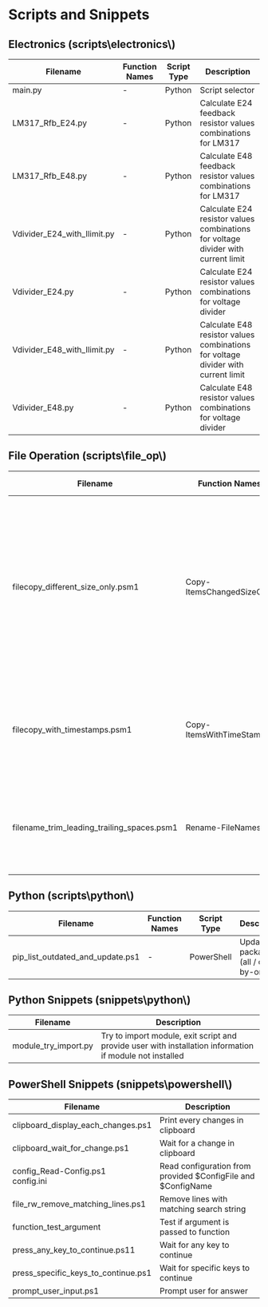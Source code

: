 # Scripts and Snippets

## Electronics (scripts\\electronics\\)
| Filename | Function Names | Script Type | Description |
|---|---|---|---|
| main.py | - | Python | Script selector |
| LM317_Rfb_E24.py | - | Python | Calculate E24 feedback resistor values combinations for LM317 |
| LM317_Rfb_E48.py | - | Python | Calculate E48 feedback resistor values combinations for LM317 |
| Vdivider_E24_with_Ilimit.py | - | Python | Calculate E24 resistor values combinations for voltage divider with current limit |
| Vdivider_E24.py | - | Python | Calculate E24 resistor values combinations for voltage divider |
| Vdivider_E48_with_Ilimit.py | - | Python | Calculate E48 resistor values combinations for voltage divider with current limit |
| Vdivider_E48.py | - | Python | Calculate E48 resistor values combinations for voltage divider |

## File Operation (scripts\\file_op\\)
| Filename | Function Names | Script Type | Description |
|---|---|---|---|
| filecopy_different_size_only.psm1 | Copy-ItemsChangedSizeOnly | PowerShell | Copy files excluding files with same file size (completes the only option Robocopy is missing, "/XT" to exclude files with changed time attributes with same size) |
| filecopy_with_timestamps.psm1 | Copy-ItemsWithTimeStamps | PowerShell | Copy files with time attributes. (Robocopy can perform similar operation except prompting) |
| filename_trim_leading_trailing_spaces.psm1 | Rename-FileNames | PowerShell | Trim leading and trailing spaces in filename of specified file or all files under a directory. |

## Python (scripts\\python\\)
| Filename | Function Names | Script Type | Description |
|---|---|---|---|
| pip_list_outdated_and_update.ps1 | - | PowerShell | Update pip packages (all / one-by-one) |

## Python Snippets (snippets\\python\\)
| Filename | Description |
|---|---|
| module_try_import.py | Try to import module, exit script and provide user with installation information if module not installed |

## PowerShell Snippets (snippets\\powershell\\)
| Filename | Description |
|---|---|
| clipboard_display_each_changes.ps1 | Print every changes in clipboard |
| clipboard_wait_for_change.ps1 | Wait for a change in clipboard |
| config_Read-Config.ps1<br>config.ini | Read configuration from provided \$ConfigFile and \$ConfigName |
| file_rw_remove_matching_lines.ps1 | Remove lines with matching search string |
| function_test_argument | Test if argument is passed to function |
| press_any_key_to_continue.ps11 | Wait for any key to continue |
| press_specific_keys_to_continue.ps1 | Wait for specific keys to continue |
| prompt_user_input.ps1 | Prompt user for answer |

